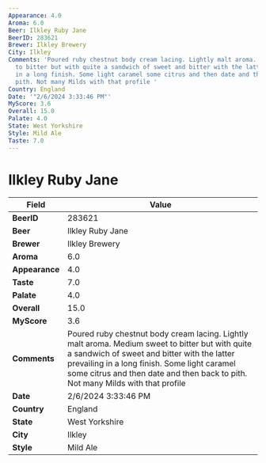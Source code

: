 ```yaml
---
Appearance: 4.0
Aroma: 6.0
Beer: Ilkley Ruby Jane
BeerID: 283621
Brewer: Ilkley Brewery
City: Ilkley
Comments: 'Poured ruby chestnut body cream lacing. Lightly malt aroma. Medium sweet
  to bitter but with quite a sandwich of sweet and bitter with the latter prevailing
  in a long finish. Some light caramel some citrus and then date and then back to
  pith. Not many Milds with that profile '
Country: England
Date: '"2/6/2024 3:33:46 PM"'
MyScore: 3.6
Overall: 15.0
Palate: 4.0
State: West Yorkshire
Style: Mild Ale
Taste: 7.0
---
```


# Ilkley Ruby Jane

| Field         | Value |
|---------------|-------|
| **BeerID** | 283621 |
| **Beer** | Ilkley Ruby Jane |
| **Brewer** | Ilkley Brewery |
| **Aroma** | 6.0 |
| **Appearance** | 4.0 |
| **Taste** | 7.0 |
| **Palate** | 4.0 |
| **Overall** | 15.0 |
| **MyScore** | 3.6 |
| **Comments** | Poured ruby chestnut body cream lacing. Lightly malt aroma. Medium sweet to bitter but with quite a sandwich of sweet and bitter with the latter prevailing in a long finish. Some light caramel some citrus and then date and then back to pith. Not many Milds with that profile  |
| **Date** | 2/6/2024 3:33:46 PM |
| **Country** | England |
| **State** | West Yorkshire |
| **City** | Ilkley |
| **Style** | Mild Ale |
